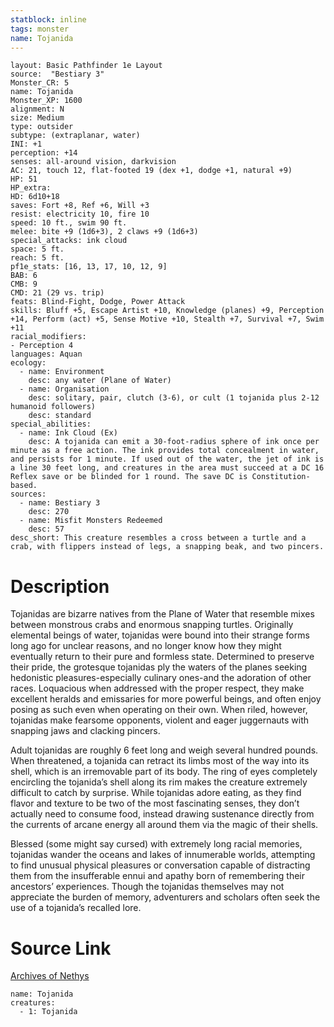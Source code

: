```yaml
---
statblock: inline
tags: monster
name: Tojanida
---
```

```statblock
layout: Basic Pathfinder 1e Layout
source:  "Bestiary 3"
Monster_CR: 5
name: Tojanida
Monster_XP: 1600
alignment: N
size: Medium
type: outsider
subtype: (extraplanar, water)
INI: +1
perception: +14
senses: all-around vision, darkvision
AC: 21, touch 12, flat-footed 19 (dex +1, dodge +1, natural +9)
HP: 51
HP_extra: 
HD: 6d10+18
saves: Fort +8, Ref +6, Will +3
resist: electricity 10, fire 10
speed: 10 ft., swim 90 ft.
melee: bite +9 (1d6+3), 2 claws +9 (1d6+3)
special_attacks: ink cloud
space: 5 ft.
reach: 5 ft.
pf1e_stats: [16, 13, 17, 10, 12, 9]
BAB: 6
CMB: 9
CMD: 21 (29 vs. trip)
feats: Blind-Fight, Dodge, Power Attack
skills: Bluff +5, Escape Artist +10, Knowledge (planes) +9, Perception +14, Perform (act) +5, Sense Motive +10, Stealth +7, Survival +7, Swim +11
racial_modifiers:
- Perception 4
languages: Aquan
ecology:
  - name: Environment
    desc: any water (Plane of Water)
  - name: Organisation
    desc: solitary, pair, clutch (3-6), or cult (1 tojanida plus 2-12 humanoid followers)
    desc: standard
special_abilities:
  - name: Ink Cloud (Ex)
    desc: A tojanida can emit a 30-foot-radius sphere of ink once per minute as a free action. The ink provides total concealment in water, and persists for 1 minute. If used out of the water, the jet of ink is a line 30 feet long, and creatures in the area must succeed at a DC 16 Reflex save or be blinded for 1 round. The save DC is Constitution-based.
sources:
  - name: Bestiary 3
    desc: 270
  - name: Misfit Monsters Redeemed
    desc: 57
desc_short: This creature resembles a cross between a turtle and a crab, with flippers instead of legs, a snapping beak, and two pincers.
```
# Description
Tojanidas are bizarre natives from the Plane of Water that resemble mixes between monstrous crabs and enormous snapping turtles. Originally elemental beings of water, tojanidas were bound into their strange forms long ago for unclear reasons, and no longer know how they might eventually return to their pure and formless state. Determined to preserve their pride, the grotesque tojanidas ply the waters of the planes seeking hedonistic pleasures-especially culinary ones-and the adoration of other races. Loquacious when addressed with the proper respect, they make excellent heralds and emissaries for more powerful beings, and often enjoy posing as such even when operating on their own. When riled, however, tojanidas make fearsome opponents, violent and eager juggernauts with snapping jaws and clacking pincers.

Adult tojanidas are roughly 6 feet long and weigh several hundred pounds. When threatened, a tojanida can retract its limbs most of the way into its shell, which is an irremovable part of its body. The ring of eyes completely encircling the tojanida’s shell along its rim makes the creature extremely difficult to catch by surprise. While tojanidas adore eating, as they find flavor and texture to be two of the most fascinating senses, they don’t actually need to consume food, instead drawing sustenance directly from the currents of arcane energy all around them via the magic of their shells.

Blessed (some might say cursed) with extremely long racial memories, tojanidas wander the oceans and lakes of innumerable worlds, attempting to find unusual physical pleasures or conversation capable of distracting them from the insufferable ennui and apathy born of remembering their ancestors’ experiences. Though the tojanidas themselves may not appreciate the burden of memory, adventurers and scholars often seek the use of a tojanida’s recalled lore.
# Source Link
[Archives of Nethys](https://aonprd.com/MonsterDisplay.aspx?ItemName=Tojanida)
```encounter-table
name: Tojanida
creatures:
  - 1: Tojanida
```
